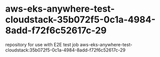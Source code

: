 # aws-eks-anywhere-test-cloudstack-35b072f5-0c1a-4984-8add-f72f6c52617c-29
repository for use with E2E test job aws-eks-anywhere-test-cloudstack:35b072f5-0c1a-4984-8add-f72f6c52617c-29

